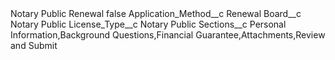 <?xml version="1.0" encoding="UTF-8"?>
<CustomMetadata xmlns="http://soap.sforce.com/2006/04/metadata" xmlns:xsi="http://www.w3.org/2001/XMLSchema-instance" xmlns:xsd="http://www.w3.org/2001/XMLSchema">
    <label>Notary Public Renewal</label>
    <protected>false</protected>
    <values>
        <field>Application_Method__c</field>
        <value xsi:type="xsd:string">Renewal</value>
    </values>
    <values>
        <field>Board__c</field>
        <value xsi:type="xsd:string">Notary Public</value>
    </values>
    <values>
        <field>License_Type__c</field>
        <value xsi:type="xsd:string">Notary Public</value>
    </values>
    <values>
        <field>Sections__c</field>
        <value xsi:type="xsd:string">Personal Information,Background Questions,Financial Guarantee,Attachments,Review and Submit</value>
    </values>
</CustomMetadata>
